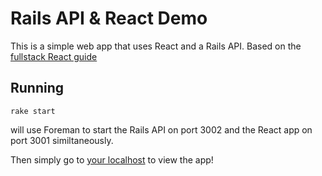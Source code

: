 # Rails API & React Demo

This is a simple web app that uses React and a Rails API. Based on the [fullstack React guide](https://www.newline.co/fullstack-react/articles/how-to-get-create-react-app-to-work-with-your-rails-api/)

## Running

```
rake start
```

will use Foreman to start the Rails API on port 3002 and the React app on port 3001 similtaneously.

Then simply go to [your localhost](http://localhost:3001) to view the app!
